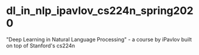 # dl_in_nlp_ipavlov_cs224n_spring2020
"Deep Learning in Natural Language Processing" - a course by iPavlov built on top of Stanford's cs224n
